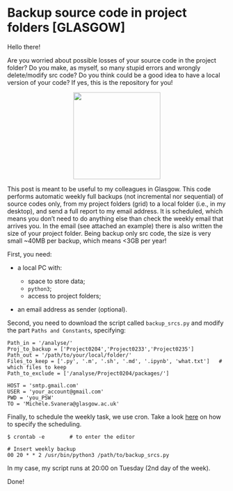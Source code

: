 # Backup source code in project folders [GLASGOW]

Hello there!

Are you worried about possible losses of your source code in the project folder?
Do you make, as myself, so many stupid errors and wrongly delete/modify src code?
Do you think could be a good idea to have a local version of your code?
If yes, this is the repository for you!

<p align="center">
<img src="https://trinirant.files.wordpress.com/2018/02/want.gif" width="200" />  
</p>

This post is meant to be useful to my colleagues in Glasgow. 
This code performs automatic weekly full backups (not incremental nor sequential) of source codes only, 
from my project folders (grid) to a local folder (i.e., in my desktop), 
and send a full report to my email address. 
It is scheduled, which means you don’t need to do anything else than check the weekly email that arrives you.
In the email (see attached an example) there is also written the size of your project folder.
Being backup only src code, the size is very small ~40MB per backup, which means <3GB per year!

First, you need:

* a local PC with:

  * space to store data;
  * `python3`;
  * access to project folders;
  
* an email address as sender (optional).

Second, you need to download the script called `backup_srcs.py` and modify the part `Paths and Constants`, specifying:

~~~
Path_in = '/analyse/'
Proj_to_backup = ['Project0204','Project0233','Project0235']
Path_out = '/path/to/your/local/folder/'
Files_to_keep = ['.py', '.m', '.sh', '.md', '.ipynb', 'what.txt']   # which files to keep
Path_to_exclude = ['/analyse/Project0204/packages/']

HOST = 'smtp.gmail.com'
USER = 'your_account@gmail.com'
PWD = 'you_PSW'
TO = 'Michele.Svanera@glasgow.ac.uk'
~~~

Finally, to schedule the weekly task, we use cron. Take a look [here](https://crontab.guru/) on how to specify the scheduling.

~~~
$ crontab -e        # to enter the editor 

# Insert weekly backup
00 20 * * 2 /usr/bin/python3 /path/to/backup_srcs.py
~~~

In my case, my script runs at 20:00 on Tuesday (2nd day of the week).

Done!
